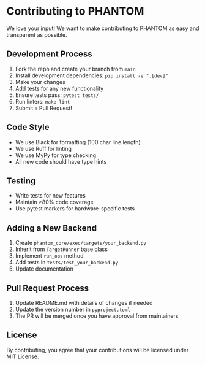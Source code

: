 # Contributing to PHANTOM

We love your input! We want to make contributing to PHANTOM as easy and transparent as possible.

## Development Process

1. Fork the repo and create your branch from `main`
2. Install development dependencies: `pip install -e ".[dev]"`
3. Make your changes
4. Add tests for any new functionality
5. Ensure tests pass: `pytest tests/`
6. Run linters: `make lint`
7. Submit a Pull Request!

## Code Style

- We use Black for formatting (100 char line length)
- We use Ruff for linting
- We use MyPy for type checking
- All new code should have type hints

## Testing

- Write tests for new features
- Maintain >80% code coverage
- Use pytest markers for hardware-specific tests

## Adding a New Backend

1. Create `phantom_core/exec/targets/your_backend.py`
2. Inherit from `TargetRunner` base class
3. Implement `run_ops` method
4. Add tests in `tests/test_your_backend.py`
5. Update documentation

## Pull Request Process

1. Update README.md with details of changes if needed
2. Update the version number in `pyproject.toml`
3. The PR will be merged once you have approval from maintainers

## License

By contributing, you agree that your contributions will be licensed under MIT License.